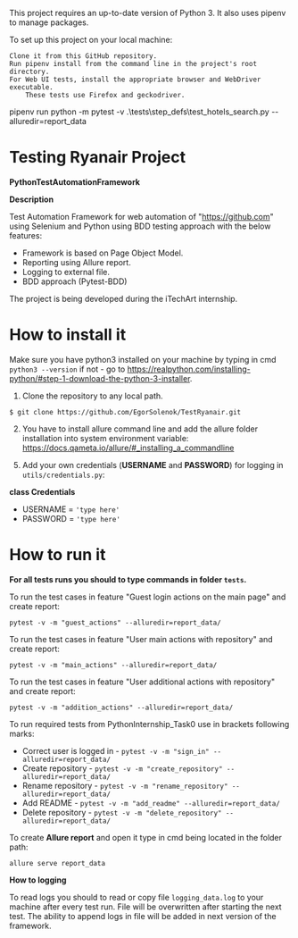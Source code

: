 This project requires an up-to-date version of Python 3. It also uses pipenv to manage packages.

To set up this project on your local machine:

    Clone it from this GitHub repository.
    Run pipenv install from the command line in the project's root directory.
    For Web UI tests, install the appropriate browser and WebDriver executable.
        These tests use Firefox and geckodriver.


 pipenv run python -m pytest -v  .\tests\step_defs\test_hotels_search.py --alluredir=report_data

# Testing Ryanair Project
**PythonTestAutomationFramework**

**Description**

Test Automation Framework for web automation of "https://github.com" using Selenium and Python using BDD testing approach with the below features:

* Framework is based on Page Object Model. 
* Reporting using Allure report.
* Logging to external file.
* BDD approach (Pytest-BDD)
    
The project is being developed during the iTechArt internship.

# How to install it

Make sure you have python3 installed on your machine by typing in cmd ``python3 --version`` if not - go to https://realpython.com/installing-python/#step-1-download-the-python-3-installer.

1) Clone the repository to any local path.

``$ git clone https://github.com/EgorSolenok/TestRyanair.git``

2) You have to install allure command line and add the allure folder installation into system environment variable: https://docs.qameta.io/allure/#_installing_a_commandline

[//]: # (3&#41; You have to install package pipenv for creation virtual: https://pipenv.pypa.io/en/latest/  )

[//]: # ()
[//]: # (4&#41; Install dependencies in python3 from requirements.txt:)

[//]: # ()
[//]: # (``pip3 install -r requirements.txt``)

5) Add your own credentials (**USERNAME** and **PASSWORD**) for logging  in ``utils/credentials.py``:

**class Credentials**
* USERNAME = ``'type here'``
* PASSWORD = ``'type here'``

# How to run it

**For all tests runs you should to type commands in folder ``tests``.**

To run the test cases in feature "Guest login actions on the main page" and create report:

``pytest -v -m "guest_actions" --alluredir=report_data/``

To run the test cases in feature "User main actions with repository" and create report:

``pytest -v -m "main_actions" --alluredir=report_data/``


To run the test cases in feature "User additional actions with repository" and create report:

``pytest -v -m "addition_actions" --alluredir=report_data/``

To run required tests from PythonInternship_Task0 use in brackets following marks:
* Correct user is logged in -  ``pytest -v -m "sign_in" --alluredir=report_data/``
* Create repository -  ``pytest -v -m "create_repository" --alluredir=report_data/``
* Rename repository -  ``pytest -v -m "rename_repository" --alluredir=report_data/``
* Add README -  ``pytest -v -m "add_readme" --alluredir=report_data/``
* Delete repository -  ``pytest -v -m "delete_repository" --alluredir=report_data/``

To create **Allure report** and open it type in cmd being located in the folder path:

``allure serve report_data``

**How to logging**

To read logs you should to read or copy file ``logging_data.log`` to your machine after every test run. 
File will be overwritten after starting the next test.
The ability to append logs in file will be added in next version of the framework.
